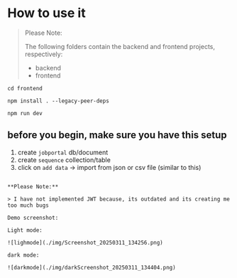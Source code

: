 # How to use it

> Please Note:
> 
> The following folders contain the backend and frontend projects, respectively:
> - backend 
> - frontend

```
cd frontend

npm install . --legacy-peer-deps

npm run dev
```

## before you begin, make sure you have this setup

1. create `jobportal` db/document
2. create `sequence` collection/table
3. click on `add data` -> import from json or csv file (similar to this)
```

**Please Note:**

> I have not implemented JWT because, its outdated and its creating me too much bugs

Demo screenshot:

Light mode:

![lighmode](./img/Screenshot_20250311_134256.png)

dark mode:

![darkmode](./img/darkScreenshot_20250311_134404.png)

